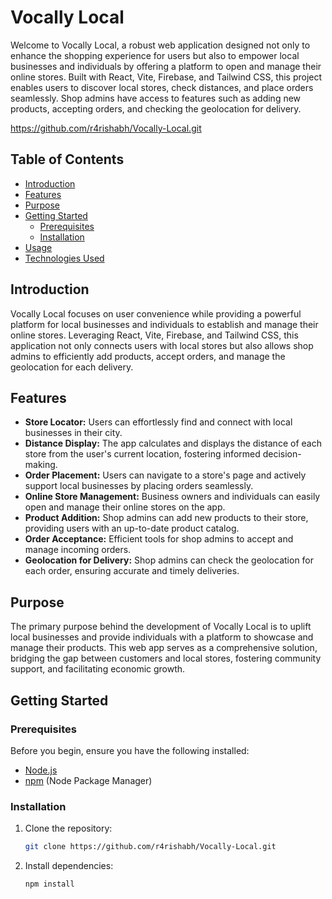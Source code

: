 # Vocally Local

Welcome to Vocally Local, a robust web application designed not only to enhance the shopping experience for users but also to empower local businesses and individuals by offering a platform to open and manage their online stores. Built with React, Vite, Firebase, and Tailwind CSS, this project enables users to discover local stores, check distances, and place orders seamlessly. Shop admins have access to features such as adding new products, accepting orders, and checking the geolocation for delivery.


https://github.com/r4rishabh/Vocally-Local.git


## Table of Contents

- [Introduction](#introduction)
- [Features](#features)
- [Purpose](#purpose)
- [Getting Started](#getting-started)
  - [Prerequisites](#prerequisites)
  - [Installation](#installation)
- [Usage](#usage)
- [Technologies Used](#technologies-used)


## Introduction

Vocally Local focuses on user convenience while providing a powerful platform for local businesses and individuals to establish and manage their online stores. Leveraging React, Vite, Firebase, and Tailwind CSS, this application not only connects users with local stores but also allows shop admins to efficiently add products, accept orders, and manage the geolocation for each delivery.

## Features

- **Store Locator:** Users can effortlessly find and connect with local businesses in their city.
- **Distance Display:** The app calculates and displays the distance of each store from the user's current location, fostering informed decision-making.
- **Order Placement:** Users can navigate to a store's page and actively support local businesses by placing orders seamlessly.
- **Online Store Management:** Business owners and individuals can easily open and manage their online stores on the app.
- **Product Addition:** Shop admins can add new products to their store, providing users with an up-to-date product catalog.
- **Order Acceptance:** Efficient tools for shop admins to accept and manage incoming orders.
- **Geolocation for Delivery:** Shop admins can check the geolocation for each order, ensuring accurate and timely deliveries.

## Purpose

The primary purpose behind the development of Vocally Local is to uplift local businesses and provide individuals with a platform to showcase and manage their products. This web app serves as a comprehensive solution, bridging the gap between customers and local stores, fostering community support, and facilitating economic growth.

## Getting Started

### Prerequisites

Before you begin, ensure you have the following installed:

- [Node.js](https://nodejs.org/)
- [npm](https://www.npmjs.com/) (Node Package Manager)

### Installation

1. Clone the repository:

   ```bash
   git clone https://github.com/r4rishabh/Vocally-Local.git

2. Install dependencies:
    ```bash
    npm install
